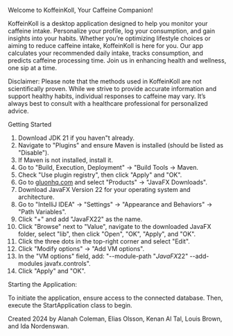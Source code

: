  Welcome to KoffeinKoll, Your Caffeine Companion!

KoffeinKoll is a desktop application designed to help you monitor your caffeine intake. Personalize your profile, log your consumption, and gain insights into your habits. Whether you’re optimizing lifestyle choices or aiming to reduce caffeine intake, KoffeinKoll is here for you. Our app calculates your recommended daily intake, tracks consumption, and predicts caffeine processing time. Join us in enhancing health and wellness, one sip at a time.

Disclaimer: Please note that the methods used in KoffeinKoll are not scientifically proven. While we strive to provide accurate information and support healthy habits, individual responses to caffeine may vary. It’s always best to consult with a healthcare professional for personalized advice.

 Getting Started

1. Download JDK 21 if you haven"t already.
2. Navigate to "Plugins" and ensure Maven is installed (should be listed as "Disable").
3. If Maven is not installed, install it.
4. Go to "Build, Execution, Deployment" -> "Build Tools -> Maven.
5. Check "Use plugin registry", then click "Apply" and "OK".
6. Go to [gluonhq.com](https://gluonhq.com/) and select "Products" -> "JavaFX Downloads".
7. Download JavaFX Version 22 for your operating system and architecture.
8. Go to "IntelliJ IDEA" -> "Settings" -> "Appearance and Behaviors" -> "Path Variables".
9. Click "+" and add "JavaFX22" as the name.
10. Click "Browse" next to "Value", navigate to the downloaded JavaFX folder, select "lib", then click "Open", "OK", "Apply", and "OK".
11. Click the three dots in the top-right corner and select "Edit".
12. Click "Modify options" -> "Add VM options".
13. In the "VM options" field, add: "--module-path "$JavaFX22$" --add-modules javafx.controls".
14. Click "Apply" and "OK".

 Starting the Application:

To initiate the application, ensure access to the connected database. Then, execute the StartApplication class to begin.


Created 2024 by Alanah Coleman, Elias Olsson, Kenan Al Tal, Louis Brown, and Ida Nordenswan.
